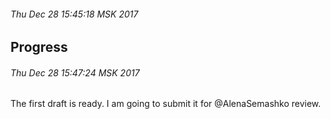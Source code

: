 ###### Thu Dec 28 15:45:18 MSK 2017

## Progress
###### Thu Dec 28 15:47:24 MSK 2017
The first draft is ready. I am going to submit it for @AlenaSemashko review.